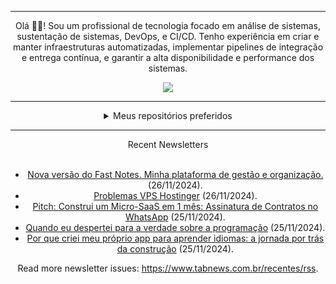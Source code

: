 <div align="center">
<hr>
<p>Olá 👋🏾! Sou um profissional de tecnologia focado em análise de sistemas, sustentação de sistemas, DevOps, e CI/CD. Tenho experiência em criar e manter infraestruturas automatizadas, implementar pipelines de integração e entrega contínua, e garantir a alta disponibilidade e performance dos sistemas.</p>
  <img src="https://media.giphy.com/media/yAGIvCiwPJn5C/giphy.gif">
<hr>
  <details>
  <summary>Meus repositórios preferidos</summary>
  <br />
  Alguns dos meus melhores repositórios:
  <br />
<br />
  <ul><li><a href=https://github.com/KubeNerd/aluratube target="_blank" rel="noopener noreferrer">KubeNerd/aluratube</a> (<b>0</b> ✨ and <b>0</b> 🍴): Aluratube - Desenvolvido durante a imersão React da Alura no final de 2022</li><li><a href=https://github.com/KubeNerd/nlw-ia target="_blank" rel="noopener noreferrer">KubeNerd/nlw-ia</a> (<b>0</b> ✨ and <b>0</b> 🍴): Projeto desenvolvido durante a NLW IA - Usando a API da OPENAI</li><li><a href=https://github.com/KubeNerd/nlw-journey-ia target="_blank" rel="noopener noreferrer">KubeNerd/nlw-journey-ia</a> (<b>0</b> ✨ and <b>0</b> 🍴): NLW IA - Agent de viagens usando python + langchain + GPT</li>
<li>More coming soon :).</li>
</ul>
  </details>
  <hr/>
    <summary>Recent Newsletters</summary>
  <br />
  <ul>
    <li><a href=https://www.tabnews.com.br/dnts0/nova-versao-do-fast-notes-minha-plataforma-de-gestao-e-organizacao target="_blank" rel="noopener noreferrer">Nova versão do Fast Notes. Minha plataforma de gestão e organização.</a> (26/11/2024).</li><li><a href=https://www.tabnews.com.br/Gustavosdc/problemas-vps-hostinger target="_blank" rel="noopener noreferrer">Problemas VPS Hostinger</a> (26/11/2024).</li><li><a href=https://www.tabnews.com.br/ViniciusSaints/construi-um-micro-saas-em-1-mes-assinatura-de-contratos-no-whatsapp target="_blank" rel="noopener noreferrer">Pitch: Construi um Micro-SaaS em 1 mês: Assinatura de Contratos no WhatsApp</a> (25/11/2024).</li><li><a href=https://www.tabnews.com.br/ktfth/quando-eu-despertei-para-a-verdade-sobre-a-programacao target="_blank" rel="noopener noreferrer">Quando eu despertei para a verdade sobre a programação</a> (25/11/2024).</li><li><a href=https://www.tabnews.com.br/JulioSilva/por-que-criei-meu-proprio-app-para-aprender-idiomas-a-jornada-por-tras-da-construcao target="_blank" rel="noopener noreferrer">Por que criei meu próprio app para aprender idiomas: a jornada por trás da construção</a> (25/11/2024).</li>
  </ul>
<p>Read more newsletter issues: <a href="https://www.tabnews.com.br/recentes/rss">https://www.tabnews.com.br/recentes/rss</a>.</p>
  </details>
